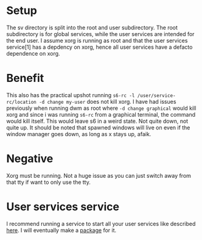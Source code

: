 # Setup
The sv directory is split into the root and user subdirectory. The root subdirectory is for global services, while the user services are intended for the end user. I assume xorg is running as root and that the user services service[1] has a depdency on xorg, hence all user services have a defacto dependence on xorg.

# Benefit
This also has the practical upshot running `s6-rc -l /user/service-rc/location -d change my-user` does not kill xorg. I have had issues previously when running dwm as root where `-d change graphical` would kill xorg and since i was running `s6-rc` from a graphical terminal, the command would kill itself. This would leave s6 in a weird state. Not quite down, not quite up. It should be noted that spawned windows will live on even if the window manager goes down, as long as x stays up, afaik.

# Negative
Xorg must be running. Not a huge issue as you can just switch away from that tty if want to only use the tty.

# User services service
I recommend running a service to start all your user services like described [here](https://forum.artixlinux.org/index.php/topic,3067.0.html). I will eventually make a [package](http://git.jole.xyz/archports/) for it.

